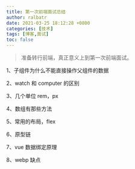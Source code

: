 ```yaml
---
title: 第一次前端面试总结
author: ralbatr
date: 2021-03-25 18:12:28 +0800
categories: [技术]
tags: [博客,面试]
toc: false
---
```


> 准备转行前端，真正意义上到第一次前端面试。


  1、子组件为什么不能直接操作父组件的数据

  2、watch 和 computer 的区别

  3、几个单位 rem，px

  4、数组有那些方法

  5、常用的布局，flex

  6、原型链

  7、vue 数据绑定原理
  
  8、webp 缺点